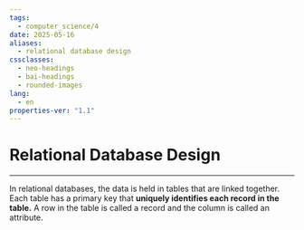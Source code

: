 ```yaml
---
tags:
  - computer_science/4
date: 2025-05-16
aliases:
  - relational database design
cssclasses:
  - neo-headings
  - bai-headings
  - rounded-images
lang:
  - en
properties-ver: "1.1"
---
```

# Relational Database Design

***
In relational databases, the data is held in tables that are linked together. Each table has a primary key that **uniquely identifies each record in the table.** A row in the table is called a record and the column is called an attribute.
